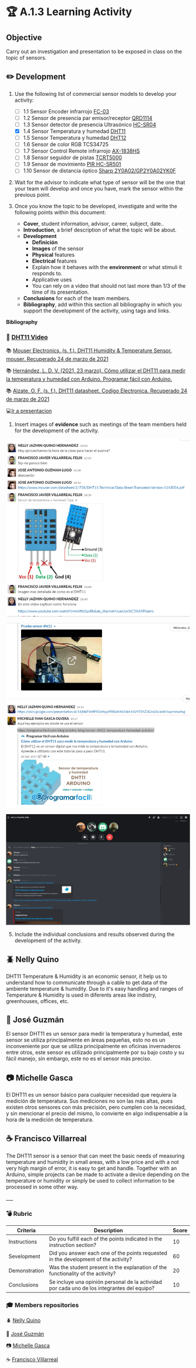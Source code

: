 # :trophy: A.1.3 Learning Activity

## Objective

Carry out an investigation and presentation to be exposed in class on the topic of sensors.

## :pencil2: Development

1. Use the following list of commercial sensor models to develop your activity:

   - [ ] 1.1 Sensor Encoder infrarrojo [FC-03](https://articulo.mercadolibre.com.mx/MLM-667245832-sensor-de-velocidad-encoder-infrarrojo-lm393-encoder-1-pz-_JM?quantity=1#position=1&type=item&tracking_id=d291ac0d-e965-42ec-8f24-9c21dba0524e)
   - [ ] 1.2 Sensor de presencia par emisor/receptor [QRD1114](https://articulo.mercadolibre.com.mx/MLM-761860464-2-pzas-qrd1114-sensor-infrarrojo-reflectivo-seguidor-linea-_JM?quantity=1#position=3&type=item&tracking_id=a56bb0cb-d5dc-4f43-84cd-9e46feaa1cc6)
   - [ ] 1.3 Sensor detector de presencia Ultrasónico [HC-SR04](https://articulo.mercadolibre.com.mx/MLM-780669402-sensor-ultrasonico-hc-sr04-sensor-de-distancia-_JM?quantity=1#position=1&type=item&tracking_id=aa4551b9-6b85-4a0d-b119-00b31360c7a4)
   - [x] 1.4 Sensor Temperatura y humedad [DHT11](https://articulo.mercadolibre.com.mx/MLM-664315278-sensor-de-temperatura-y-humedad-dht11-cjumpers-arduino-pic-_JM?quantity=1#position=1&type=item&tracking_id=e28e7442-6ce8-420b-99e1-99b2efd2d51f)
   - [ ] 1.5 Sensor Temperatura y humedad [DHT12](https://articulo.mercadolibre.com.mx/MLM-761350149-sensor-de-temperatura-y-humedad-dht22-arduino-_JM?quantity=1#position=1&type=item&tracking_id=509ff3d0-c091-4fbc-8ff5-63ff0c0adaec)
   - [ ] 1.6 Sensor de color RGB TCS34725
   - [ ] 1.7 Sensor Control Remote infrarrojo [AX-1838HS](https://articulo.mercadolibre.com.mx/MLM-665821120-modulo-sensor-reconocimiento-de-color-rgb-tcs34725arduino-_JM?quantity=1#position=1&type=item&tracking_id=fd55dc31-3426-49ad-999f-ef5cf0a70bf0)
   - [ ] 1.8 Sensor seguidor de pistas [TCRT5000](https://articulo.mercadolibre.com.mx/MLM-602097604-modulo-tcrt5000-sensor-optico-reflectivo-arduino-pic-_JM?quantity=1#position=1&type=item&tracking_id=6e9e4318-5969-4b28-a765-17a08bd5dc3f)
   - [ ] 1.9 Sensor de movimiento [PIR HC-SR501](https://articulo.mercadolibre.com.mx/MLM-603369291-sensor-de-movimiento-pir-hc-sr501-arduino-pic-_JM?quantity=1#position=1&type=item&tracking_id=59121a6f-e868-4aa0-ae14-430f1cfd2158)
   - [ ] 1.10 Sensor de distancia óptico [Sharp 2Y0A02/GP2Y0A02YK0F](https://articulo.mercadolibre.com.mx/MLM-554899938-sensor-infrarrojo-sharp-gp2y0a02yk-2y0a02-20-150cm-_JM?quantity=1#position=1&type=item&tracking_id=155e5495-de69-4b76-a797-826cda4686c2)

2. Wait for the advisor to indicate what type of sensor will be the one that your team will develop and once you have, mark the sensor within the previous point.

3. Once you know the topic to be developed, investigate and write the following points within this document:

   - **Cover**, student information, advisor, career, subject, date..
   - **Introduction**, a brief description of what the topic will be about.
   - **Development**
     - **Definición**
     - **Images** of the sensor
     - **Physical** features
     - **Electrical** features
     - Explain how it behaves with the **environment** or what stimuli it responds to.
     - Applicative uses
     - You can rely on a video that should not last more than 1/3 of the time of its presentation.
    - **Conclusions** for each of the team members.
    - **Bibliography**, add within this section all bibliography in which you support the development of the activity, using tags and links.

**Bibliography**
### :movie_camera: [DHT11 Video](https://www.youtube.com/watch?v=rxVttb3yvRk&ab_channel=JuanJos%C3%A9Pizarro)

:books: [Mouser Electronics. (s. f.). DHT11 Humidity & Temperature Sensor. mouser. Recuperado 24 de marzo de 2021](https://www.mouser.com/datasheet/2/758/DHT11-Technical-Data-Sheet-Translated-Version-1143054.pdf)

:books: [Hernández, L. D. V. (2021, 23 marzo). Cómo utilizar el DHT11 para medir la temperatura y humedad con Arduino. Programar fácil con Arduino.](https://programarfacil.com/blog/arduino-blog/sensor-dht11-temperatura-humedad-arduino/)

:books: [Alzate, O. F. (s. f.). DHT11 datasheet. Codigo Electronica. Recuperado 24 de marzo de 2021](http://codigoelectronica.com/blog/dht11-datasheet)

:computer:<a href="https://github.com/NellyQuino/SistemasProgramables/blob/main/pdf/DHT11.pdf" target="_blank">Ir a presentacion</a>

1. Insert images of **evidence** such as meetings of the team members held for the development of the activity.
<p align="center">
    <img alt="Circuito1" src="../img/A1.3_Reunion1.png" >
</p>
<p align="center">
    <img alt="Circuito1" src="../img/A1.3_Reunion2.png" >
</p>
<p align="center">
    <img alt="Circuito1" src="../img/A1.3_Reunion3.png" >
</p>

5. Include the individual conclusions and results observed during the development of the activity.
## :beetle: Nelly Quino
<p>DHT11 Temperature & Humidity is an economic sensor, it help us to understand how to communicate through a cable to get data of the ambiente temperature & humidity. Due to it's easy handling and ranges of Temperature & Humidity is used in diferents areas like indistry, greenhouses, offices, etc.</p>

## :frog: José Guzmán
<p>El sensor DHT11 es un sensor para medir la temperatura y humedad, este sensor se utiliza principalmente en áreas pequeñas, esto no es un inconveniente por que se utiliza principalmente en oficinas invernaderos entre otros, este sensor es utilizado principalmente por su bajo costo y su fácil manejo, sin embargo, este no es el sensor más preciso. </p>

## :camera: Michelle Gasca
<p>El DHT11 es un sensor básico para cualquier necesidad que requiera la medición de temperatura. Sus mediciones no son las más altas, pues existen otros sensores con más precisión, pero cumplen con la necesidad, y sin mencionar el precio del mismo, lo convierte en algo indispensable a la hora de la medición de temperatura.
</p>

## :coffee: Francisco Villarreal 
<p>The DHT11 sensor is a sensor that can meet the basic needs of measuring temperature and humidity in small areas, with a low price and with a not very high margin of error, it is easy to get and handle. Together with an Arduino, simple projects can be made to activate a device depending on the temperature or humidity or simply be used to collect information to be processed in some other way.</p>
___

### :bomb: Rubric

| Criteria| Description | Score |
| ------------- | -------------------------------------------------------------------------------------------- | ------- |
| Instructions | Do you fulfill each of the points indicated in the instruction section? | 10 |
| Sevelopment    | Did you answer each one of the points requested in the development of the activity?   | 60      |
|Demonstration|Was the student present in the explanation of the functionality of the activity?|20| 
|Conclusions|Se incluye una opinión personal de la actividad por cada uno de los integrantes del equipo?|10|

### :mortar_board: Members repositories
:beetle: [Nelly Quino](https://github.com/NellyQuino/SistemasProgramables)

:frog: [José Guzmán](https://github.com/Jose-exe/SistemasProgramables)

:camera: [Michelle Gasca](https://github.com/C3XDN/Sistemas-programables)

:coffee: [Francisco Villarreal](https://github.com/FranciscoVF/Sistemas-Programables/)